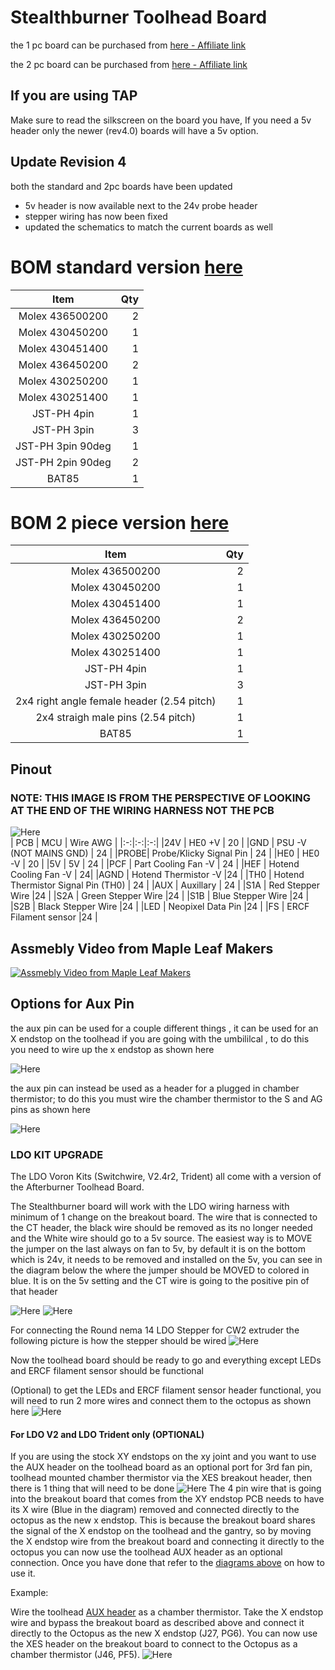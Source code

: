 # Stealthburner Toolhead Board #

the 1 pc board can be purchased from [here - Affiliate link](https://s.click.aliexpress.com/e/_Dcu6oTt)

the 2 pc board can be purchased from [here - Affiliate link](https://s.click.aliexpress.com/e/_DBthoN5)
## If you are using TAP 
 Make sure to read the silkscreen on the board you have, If you need a 5v header only the newer (rev4.0) boards will have a 5v option. 
 
## Update Revision 4

both the standard and 2pc boards have been updated

* 5v header is now available next to the 24v probe header
* stepper wiring has now been fixed
* updated the schematics to match the current boards as well 


# BOM standard version [here](Production%20Files/StealthburnerPCB/Standard)
| Item | Qty |
| :------------: |----:| 
| Molex 436500200 | 2 |
| Molex 430450200 | 1 |
| Molex 430451400 | 1 |
| Molex 436450200 | 2 |
| Molex 430250200 | 1 |
| Molex 430251400 | 1 |
| JST-PH 4pin | 1 |
| JST-PH 3pin | 3 |
| JST-PH 3pin 90deg | 1 |
| JST-PH 2pin 90deg | 2 |
| BAT85 | 1 |
    
        
# BOM 2 piece version [here](Production%20Files/StealthburnerPCB/2%20Piece)
| Item | Qty |
| :------------: |----:| 
| Molex 436500200 | 2 |
| Molex 430450200 | 1 |
| Molex 430451400 | 1 |
| Molex 436450200 | 2 |
| Molex 430250200 | 1 |
| Molex 430251400 | 1 |
| JST-PH 4pin | 1 |
| JST-PH 3pin | 3 |
| 2x4 right angle female header (2.54 pitch) | 1 |
| 2x4 straigh male pins (2.54 pitch) | 1 |
| BAT85 | 1 |

 	
## Pinout
### NOTE: THIS IMAGE IS FROM THE PERSPECTIVE OF LOOKING AT THE END OF THE WIRING HARNESS NOT THE PCB ##
![Here](Images/Wiring/14_2_pinout.png)	
| PCB | MCU | Wire AWG |
|:-:|:-:|:-:|
|24V  | HE0 +V | 20   |
|GND  | PSU -V (NOT MAINS GND) | 24   |
|PROBE| Probe/Klicky Signal Pin | 24   |
|HE0  | HE0 -V | 20 |
|5V   | 5V | 24   |
|PCF  | Part Cooling Fan -V | 24  |
|HEF  | Hotend Cooling Fan -V |  24|
|AGND | Hotend Thermistor -V |24   |
|TH0  | Hotend Thermistor Signal Pin (TH0) | 24   |
|AUX  | Auxillary |  24  |
|S1A  | Red Stepper Wire |24 |
|S2A  | Green Stepper Wire |24  |
|S1B  | Blue Stepper Wire |24  |
|S2B  | Black Stepper Wire |24  |
|LED  | Neopixel Data Pin |24  |
|FS   | ERCF Filament sensor |24  |
   
   ## Assmebly Video from Maple Leaf Makers
[![Assmebly Video from Maple Leaf Makers](Images/Video/thumbnail.jpeg)](https://www.youtube.com/watch?v=PCIwZRPYMZ8 "Assmebly Video from Maple Leaf Makers")

    
## Options for Aux Pin ##
the aux pin can be used for a couple different things , it can be used for an X endstop on the toolhead if you are going with the umbililcal , to do this you need to wire up the x endstop as shown here 

![Here](Images/Wiring/SB_PCB_AUX_XES.png)

the aux pin can instead be used as a header for a plugged in chamber thermistor; to do this you must wire the chamber thermistor to the S and AG pins as shown here

![Here](Images/Wiring/SB_PCB_AUX_CT.png)


### LDO KIT UPGRADE 

The LDO Voron Kits (Switchwire, V2.4r2, Trident) all come with a version of the Afterburner Toolhead Board. 

The Stealthburner board will work with the LDO wiring harness with minimum of 1 change on the breakout board. The wire that is connected to the CT header, the black wire should be removed as its no longer needed and the White wire should go to a 5v source. The easiest way is to MOVE the jumper on the last always on fan to 5v, by default it is on the bottom which is 24v, it needs to be removed and installed on the 5v, you can see in the diagram below the where the jumper should be MOVED to colored in blue. It is on the 5v setting and the CT wire is going to the positive pin of that header 

![Here](Images/LDO/LDO_Breakout.png)
![Here](Images/LDO/Octopus_CT_5V.png)


For connecting the Round nema 14 LDO Stepper for CW2 extruder the following picture is how the stepper should be wired 
![Here](Images/LDO/LDO_Stepper_CW2.png)

Now the toolhead board should be ready to go and everything except LEDs and ERCF filament sensor should be functional

(Optional)
to get the LEDs and ERCF filament sensor header functional, you will need to run 2 more wires and connect them to the octopus as shown here 
![Here](Images/LDO/Octopus_LED_ERCF.png)

#### For LDO V2 and LDO Trident only (OPTIONAL)
If you are using the stock XY endstops on the xy joint and you want to use the AUX header on the toolhead board as an optional port for 3rd fan pin, toolhead mounted chamber thermistor via the XES breakout header, then there is 1 thing that will need to be done 
![Here](Images/LDO/Octopus_XES.png)
The 4 pin wire that is going into the breakout board that comes from the XY endstop PCB needs to have its X wire (Blue in the diagram) removed and connected directly to the octopus as the new x endstop. This is because the breakout board shares the signal of the X endstop on the toolhead and the gantry, so by moving the X endstop wire from the breakout board and connecting it directly to the octopus you can now use the toolhead AUX header as an optional connection. Once you have done that refer to the [diagrams above](#options-for-aux-pin) on how to use it.

Example:

Wire the toolhead [AUX header](#options-for-aux-pin) as a chamber thermistor. Take the X endstop wire and bypass the breakout board as described above and connect it directly to the Octopus as the new X endstop (J27, PG6). You can now use the XES header on the breakout board to connect to the Octopus as a chamber thermistor (J46, PF5).
![Here](Images/LDO/aux_port_example.png)


[StandardBOM]: /Stealthburner_Toolhead_PCB/Production%20Files/Standard
[2PieceBOM]: /Stealthburner_Toolhead_PCB/Production%20Files/2%20Piece
[Pinout]: /Stealthburner_Toolhead_PCB/Images/Wiring/14_2_pinout.png "14 + 2 Pinout"
[MLMGit]: https://github.com/MapleLeafMakers
[MLMThumbNail]: https://img.youtube.com/vi/PCIwZRPYMZ8/0.jpg 
[MLMAssemVideo]: https://www.youtube.com/watch?v=PCIwZRPYMZ8 "Stealthburner PCB Assembly Video"
[AuxPin1]: /Stealthburner_Toolhead_PCB/Images/Wiring/SB_PCB_AUX_XES.png "Aux XES"
[AuxPin2]: /Stealthburner_Toolhead_PCB/Images/Wiring/SB_PCB_AUX_CT.png "Aux CT"
[ABPCB]: https://github.com/VoronDesign/Voron-Hardware/tree/master/Afterburner_Toolhead_PCB "Afterburner Toolhead PCB"
[LDOBO]: /Stealthburner_Toolhead_PCB/Images/LDO/LDO_Breakout.png "LDO Breakout"
[OCT5V]: /Stealthburner_Toolhead_PCB/Images/LDO/Octopus_CT_5V.png "CT to 5V swap"
[LDOSTEP]: /Stealthburner_Toolhead_PCB/Images/LDO/LDO_Stepper_CW2.png "LDO Stepper wiring"
[LEDERCF]: /Stealthburner_Toolhead_PCB/Images/LDO/Octopus_LED_ERCF.png "ERCF Wiring"
[XES]: /Stealthburner_Toolhead_PCB/Images/LDO/Octopus_XES.png "XES wiring"
